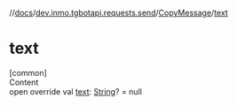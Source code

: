 //[docs](../../../index.md)/[dev.inmo.tgbotapi.requests.send](../index.md)/[CopyMessage](index.md)/[text](text.md)



# text  
[common]  
Content  
open override val [text](text.md): [String](https://kotlinlang.org/api/latest/jvm/stdlib/kotlin/-string/index.html)? = null  



